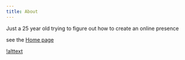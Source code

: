 ```yaml
---
title: About
---
```


Just a 25 year old trying to figure out how to create an online presence

see the [Home page](index.md)

[!alttext](profile.jpg)
